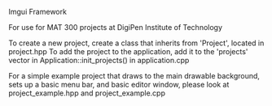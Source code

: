 Imgui Framework

For use for MAT 300 projects at DigiPen Institute of Technology

To create a new project, create a class that inherits from 'Project', located in project.hpp
To add the project to the application, add it to the 'projects' vector in Application::init_projects() in application.cpp

For a simple example project that draws to the main drawable background, sets up a basic menu bar, and basic editor window, please look at project_example.hpp and project_example.cpp
